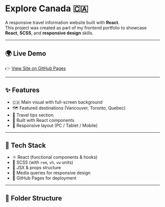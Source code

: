 # Explore Canada 🇨🇦

A responsive travel information website built with **React**.  
This project was created as part of my frontend portfolio to showcase **React**, **SCSS**, and **responsive design** skills.

---

## 🌍 Live Demo

👉 [View Site on GitHub Pages](https://LeeGwonSeon.github.io/canada-portfolio-site)

---

## ✨ Features

- 🇨🇦 Main visual with full-screen background
- 🗺️ Featured destinations (Vancouver, Toronto, Quebec)
- 🧳 Travel tips section
- 🧩 Built with React components
- 📱 Responsive layout (PC / Tablet / Mobile)

---

## 🔧 Tech Stack

- ⚛️ React (functional components & hooks)
- 💅 SCSS (with `rem`, `vh`, `vw` units)
- 🧠 JSX & props structure
- 📱 Media queries for responsive design
- 🚀 GitHub Pages for deployment

---

## 📂 Folder Structure

